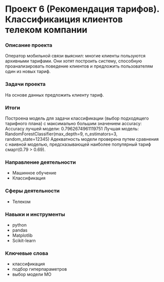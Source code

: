 # Проект 6 (Рекомендация тарифов). Классификаиция клиентов телеком компании

### Описание проекта

Оператор мобильной связи выяснил: многие клиенты пользуются архивными тарифами. Они хотят построить систему, способную проанализировать поведение клиентов и предложить пользователям один из новых тариф.

### Задачи проекта

На основе данных предложить клиенту тариф.

### Итоги

Построена модель для задачи классификации (выбор подходящего тарифного плана) с максимально большим значением accuracy:
Accuracy лучшей модели: 0.7962674961119751 Лучшая модель: RandomForestClassifier(max_depth=9, n_estimators=3, random_state=12345)
Адекватность модели проверена путем сравнения с наивной моделью, предсказывающей наиболее популярный тариф смарт(0.79 > 0.69).

### Направление деятельности

- Машинное обучение
- Классификация

### Сферы деятельности

- Телеком

### Навыки и инструменты

- python
- pandas
- Matplotlib
- Scikit-learn

### Ключевые слова

- классификация 
- подбор гиперпараметров
- выбор модели МО




